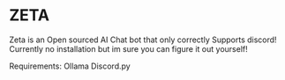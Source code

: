 # ZETA

Zeta is an Open sourced AI Chat bot that only correctly Supports discord!
Currently no installation but im sure you can figure it out yourself!

Requirements:
Ollama
Discord.py

